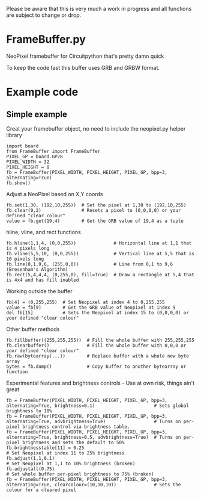 Please be aware that this is very much a work in progress and all functions are subject to change or drop.

# FrameBuffer.py
NeoPixel framebuffer for Circuitpython that's pretty damn quick

To keep the code fast this buffer uses GRB and GRBW format.

# Example code
## Simple example
Creat your framebuffer object, no need to include the neopixel.py helper library
```
import board
from FrameBuffer import FrameBuffer
PIXEL_GP = board.GP28
PIXEL_WIDTH = 32
PIXEL_HEIGHT = 8
fb = FrameBuffer(PIXEL_WIDTH, PIXEL_HEIGHT, PIXEL_GP, bpp=3, alternating=True)
fb.show()
```

Adjust a NeoPixel based on X,Y coords
```
fb.set(1,30, (192,10,255))  # Set the pixel at 1,30 to (192,10,255)
fb.clear(0,2)               # Resets a pixel to (0,0,0,0) or your defined "clear colour"
value = fb.get(19,4)        # Get the GRB value of 19,4 as a tuple
```

hline, vline, and rect functions
```
fb.hline(1,1,4, (0,0,255))              # Horizontal line at 1,1 that is 4 pixels long
fb.vline(5,5,10, (0,0,255))             # Vertical line at 5,5 that is 10 pixels long
fb.line(0,1,9,6, (255,0,0))             # Line from 0,1 to 9,6 (Bresenham's Algorithm)
fb.rect(5,4,4,4, (0,255,0), fill=True)  # Draw a rectangle at 5,4 that is 4x4 and has fill inabled
```

Working outside the buffer
```
fb[4] = (0,255,255)  # Set Neopixel at index 4 to 0,255,255
value = fb[9]        # Get the GRB value of Neopixel at index 9
del fb[15]           # Sets the Neopixel at index 15 to (0,0,0,0) or your defined "clear colour"
```

Other buffer methods
```
fb.fillbuffer((255,255,255))  # Fill the whole buffer with 255,255,255
fb.clearbuffer()              # Fill the whole buffer with 0,0,0 or your defined "clear colour"
fb.raw(bytearray(...))        # Replace buffer with a whole new byte array
bytes = fb.dump()             # Copy buffer to another bytearray or function
```

Experimental features and brightness controls - Use at own risk, things ain't great
```
fb = FrameBuffer(PIXEL_WIDTH, PIXEL_HEIGHT, PIXEL_GP, bpp=3, alternating=True, brightness=0.1)                      # Sets global brightness to 10%
fb = FrameBuffer(PIXEL_WIDTH, PIXEL_HEIGHT, PIXEL_GP, bpp=3, alternating=True, advbrightness=True)                  # Turns on per-pixel brightness control via brightness table.
fb = FrameBuffer(PIXEL_WIDTH, PIXEL_HEIGHT, PIXEL_GP, bpp=3, alternating=True, brightness=0.5, advbrightness=True)  # Turns on per-pixel brightness and sets the default to 50%
fb.brightnesstable[11] = 0.25                                                                                       # Set Neopixel at index 11 to 25% brightness
fb.adjust(1,1,0.1)                                                                                                  # Set Neopixel at 1,1 to 10% brightness (broken)
fb.adjustall(0.75)                                                                                                  # Set whole buffer per-pixel brightness to 75% (broken)
fb = FrameBuffer(PIXEL_WIDTH, PIXEL_HEIGHT, PIXEL_GP, bpp=3, alternating=True, clearcolour=(10,10,10))              # Sets the colour for a cleared pixel
```
